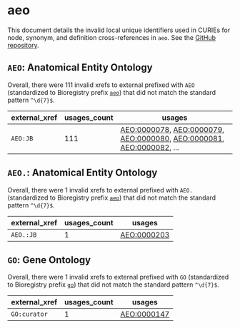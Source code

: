 # aeo

This document details the invalid local unique identifiers used in CURIEs
for node, synonym, and definition cross-references in `aeo`. See the [GitHub repository](https://github.com/obophenotype/human-developmental-anatomy-ontology).


## `AEO`: Anatomical Entity Ontology

Overall, there were 111 invalid
xrefs to external prefixed with `AEO` (standardized to Bioregistry
prefix [`aeo`](https://bioregistry.io/aeo)) that
did not match the standard pattern `^\d{7}$`.

| external_xref   |   usages_count | usages                                                                                                                                                                                                                                                                                                     |
|-----------------|----------------|------------------------------------------------------------------------------------------------------------------------------------------------------------------------------------------------------------------------------------------------------------------------------------------------------------|
| `AEO:JB`        |            111 | [AEO:0000078](http://purl.obolibrary.org/obo/AEO_0000078), [AEO:0000079](http://purl.obolibrary.org/obo/AEO_0000079), [AEO:0000080](http://purl.obolibrary.org/obo/AEO_0000080), [AEO:0000081](http://purl.obolibrary.org/obo/AEO_0000081), [AEO:0000082](http://purl.obolibrary.org/obo/AEO_0000082), ... |

## `AEO.`: Anatomical Entity Ontology

Overall, there were 1 invalid
xrefs to external prefixed with `AEO.` (standardized to Bioregistry
prefix [`aeo`](https://bioregistry.io/aeo)) that
did not match the standard pattern `^\d{7}$`.

| external_xref   |   usages_count | usages                                                    |
|-----------------|----------------|-----------------------------------------------------------|
| `AEO.:JB`       |              1 | [AEO:0000203](http://purl.obolibrary.org/obo/AEO_0000203) |

## `GO`: Gene Ontology

Overall, there were 1 invalid
xrefs to external prefixed with `GO` (standardized to Bioregistry
prefix [`go`](https://bioregistry.io/go)) that
did not match the standard pattern `^\d{7}$`.

| external_xref   |   usages_count | usages                                                    |
|-----------------|----------------|-----------------------------------------------------------|
| `GO:curator`    |              1 | [AEO:0000147](http://purl.obolibrary.org/obo/AEO_0000147) |

